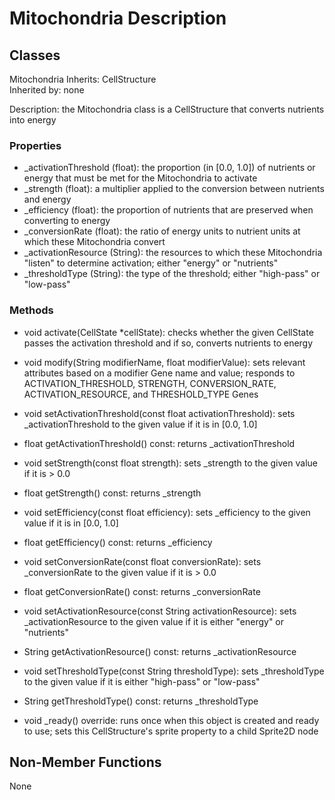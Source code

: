 # Mitochondria Description

## Classes

Mitochondria
Inherits: CellStructure  
Inherited by: none  

Description: the Mitochondria class is a CellStructure that converts nutrients into energy

### Properties
- _activationThreshold (float): the proportion (in [0.0, 1.0]) of nutrients or energy that must be met for the Mitochondria to activate
- _strength (float): a multiplier applied to the conversion between nutrients and energy
- _efficiency (float): the proportion of nutrients that are preserved when converting to energy
- _conversionRate (float): the ratio of energy units to nutrient units at which these Mitochondria convert
- _activationResource (String): the resources to which these Mitochondria "listen" to determine activation; either "energy" or "nutrients"
- _thresholdType (String): the type of the threshold; either "high-pass" or "low-pass"

### Methods
- void activate(CellState *cellState): checks whether the given CellState passes the activation threshold and if so, converts nutrients to energy
- void modify(String modifierName, float modifierValue): sets relevant attributes based on a modifier Gene name and value; responds to ACTIVATION_THRESHOLD, STRENGTH, CONVERSION_RATE, ACTIVATION_RESOURCE, and THRESHOLD_TYPE Genes

- void setActivationThreshold(const float activationThreshold): sets _activationThreshold to the given value if it is in [0.0, 1.0]
- float getActivationThreshold() const: returns _activationThreshold

- void setStrength(const float strength): sets _strength to the given value if it is > 0.0
- float getStrength() const: returns _strength

- void setEfficiency(const float efficiency): sets _efficiency to the given value if it is in [0.0, 1.0]
- float getEfficiency() const: returns _efficiency

- void setConversionRate(const float conversionRate): sets _conversionRate to the given value if it is > 0.0
- float getConversionRate() const: returns _conversionRate

- void setActivationResource(const String activationResource): sets _activationResource to the given value if it is either "energy" or "nutrients"
- String getActivationResource() const: returns _activationResource

- void setThresholdType(const String thresholdType): sets _thresholdType to the given value if it is either "high-pass" or "low-pass"
- String getThresholdType() const: returns _thresholdType

- void _ready() override: runs once when this object is created and ready to use; sets this CellStructure's sprite property to a child Sprite2D node

## Non-Member Functions
None
